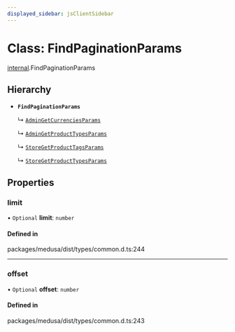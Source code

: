```yaml
---
displayed_sidebar: jsClientSidebar
---
```


# Class: FindPaginationParams

[internal](../modules/internal-4.md).FindPaginationParams

## Hierarchy

- **`FindPaginationParams`**

  ↳ [`AdminGetCurrenciesParams`](internal-4.AdminGetCurrenciesParams.md)

  ↳ [`AdminGetProductTypesParams`](internal-8.internal.AdminGetProductTypesParams.md)

  ↳ [`StoreGetProductTagsParams`](internal-8.internal.StoreGetProductTagsParams.md)

  ↳ [`StoreGetProductTypesParams`](internal-8.internal.StoreGetProductTypesParams.md)

## Properties

### limit

• `Optional` **limit**: `number`

#### Defined in

packages/medusa/dist/types/common.d.ts:244

___

### offset

• `Optional` **offset**: `number`

#### Defined in

packages/medusa/dist/types/common.d.ts:243
